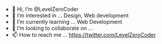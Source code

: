 - 👋 Hi, I’m @LevelZeroCoder
- 👀 I’m interested in ... Design, Web development
- 🌱 I’m currently learning ... Web Development
- 💞️ I’m looking to collaborate on ... 
- 📫 How to reach me ... https://twitter.com/LevelZeroCoder

<!---
LevelZeroCoder/LevelZeroCoder is a ✨ special ✨ repository because its `README.md` (this file) appears on your GitHub profile.
You can click the Preview link to take a look at your changes.
--->
